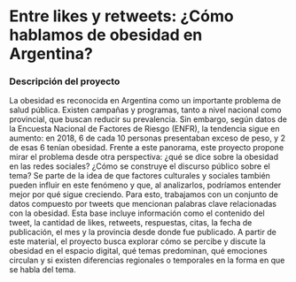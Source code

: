 # Entre likes y retweets: ¿Cómo hablamos de obesidad en Argentina?

### Descripción del proyecto
La obesidad es reconocida en Argentina como un importante problema de salud pública. Existen campañas y programas, tanto a nivel nacional como provincial, que buscan reducir su prevalencia. Sin embargo, según datos de la Encuesta Nacional de Factores de Riesgo (ENFR), la tendencia sigue en aumento: en 2018, 6 de cada 10 personas presentaban exceso de peso, y 2 de esas 6 tenían obesidad.
Frente a este panorama, este proyecto propone mirar el problema desde otra perspectiva: ¿qué se dice sobre la obesidad en las redes sociales? ¿Cómo se construye el discurso público sobre el tema? Se parte de la idea de que factores culturales y sociales también pueden influir en este fenómeno y que, al analizarlos, podríamos entender mejor por qué sigue creciendo.
Para esto, trabajamos con un conjunto de datos compuesto por tweets que mencionan palabras clave relacionadas con la obesidad. Esta base incluye información como el contenido del tweet, la cantidad de likes, retweets, respuestas, citas, la fecha de publicación, el mes y la provincia desde donde fue publicado. A partir de este material, el proyecto busca explorar cómo se percibe y discute la obesidad en el espacio digital, qué temas predominan, qué emociones circulan y si existen diferencias regionales o temporales en la forma en que se habla del tema.
